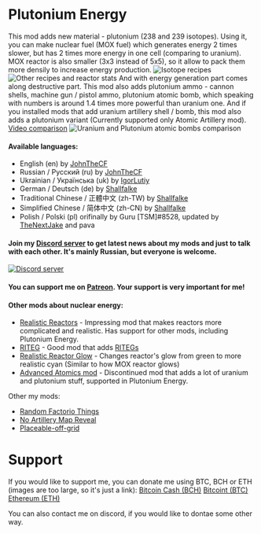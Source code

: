 # Plutonium Energy

This mod adds new material - plutonium (238 and 239 isotopes). Using it, you can make nuclear fuel (MOX fuel) which generates energy 2 times slower, but has 2 times more energy in one cell (comparing to uranium). MOX reactor is also smaller (3x3 instead of 5x5), so it allow to pack them more densily to increase energy production.
![Isotope recipes](https://imgur.com/cf4jZiS.png)
![Other recipes and reactor stats](https://imgur.com/eRwJsi2.png)
And with energy generation part comes along destructive part. This mod also adds plutonium ammo - cannon shells, machine gun / pistol ammo, plutonium atomic bomb, which speaking with numbers is around 1.4 times more powerful than uranium one. And if you installed mods that add uranium artillery shell / bomb, this mod also adds a plutonium variant (Currently supported only Atomic Artillery mod).
[Video comparison](https://youtu.be/HY6p4fRM6Uk)
![Uranium and Plutonium atomic bombs comparison](https://imgur.com/P1cqH06.png)

#### Available languages:

*   English (en) by [JohnTheCF](https://mods.factorio.com/user/john_thecf)
*   Russian / Русский (ru) by [JohnTheCF](https://mods.factorio.com/user/john_thecf)
*   Ukrainian / Українська (uk) by [IgorLutiy](https://github.com/IgorLutiy)
*   German / Deutsch (de) by [Shallfalke](https://mods.factorio.com/user/Schallfalke)
*   Traditional Chinese / 正體中文 (zh-TW) by [Shallfalke](https://mods.factorio.com/user/Schallfalke)
*   Simplified Chinese / 简体中文 (zh-CN) by [Shallfalke](https://mods.factorio.com/user/Schallfalke)
*   Polish / Polski (pl) orifinally by Guru [TSM]#8528, updated by [TheNextJake](https://github.com/JohnTheCoolingFan/PlutoniumEnergy/commit/4ef7d64d2df110ac6eecc9e2320bfe089bab6c7f) and pava

#### Join my [Discord server](https://discord.gg/grHVhE2) to get latest news about my mods and just to talk with each other. It's mainly Russian, but everyone is welcome.
[![Discord server](https://discordapp.com/api/guilds/370167294439063564/widget.png?style=banner2)](https://discord.gg/grHVhE2)
#### You can support me on [Patreon](https://www.patreon.com/JohnTheCoolingFan). Your support is very important for me!

#### Other mods about nuclear energy:

*   [Realistic Reactors](https://mods.factorio.com/mod/RealisticReactors) - Impressing mod that makes reactors more complicated and realistic. Has support for other mods, including Plutonium Energy.
*   [RITEG](https://mods.factorio.com/mod/RITEG) - Good mod that adds [RITEGs](https://en.wikipedia.org/wiki/Radioisotope_thermoelectric_generator)
*   [Realistic Reactor Glow](https://mods.factorio.com/mod/RealisticReactorGlow) - Changes reactor's glow from green to more realistic cyan (Similar to how MOX reactor glows)
*   [Advanced Atomics mod](https://mods.factorio.com/mod/Advanced-Atomics) - Discontinued mod that adds a lot of uranium and plutonium stuff, supported in Plutonium Energy.

Other my mods:

*   [Random Factorio Things](https://mods.factorio.com/mods/John_TheCF/RandomFactorioThings)
*   [No Artillery Map Reveal](https://mods.factorio.com/mods/John_TheCF/NoArtilleryMapReveal)
*   [Placeable-off-grid](https://mods.factorio.com/mod/PlaceableOffGrid)

# Support

If you would like to support me, you can donate me using BTC, BCH or ETH (images are too large, so it's just a link):
[Bitcoin Cash (BCH)](https://imgur.com/tBASbzf.png)
[Bitcoint (BTC)](https://imgur.com/NwaMwIX.png)
[Ethereum (ETH)](https://imgur.com/IkvweGC.png)

You can also contact me on discord, if you would like to dontae some other way.
